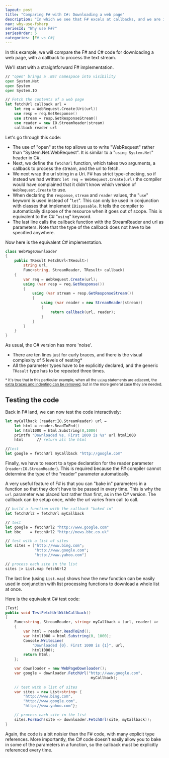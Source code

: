 ```yaml
---
layout: post
title: "Comparing F# with C#: Downloading a web page"
description: "In which we see that F# excels at callbacks, and we are introduced to the 'use' keyword"
nav: why-use-fsharp
seriesId: "Why use F#?"
seriesOrder: 5
categories: [F# vs C#]
---
```


In this example, we will compare the F# and C# code for downloading a web page, with a callback to process the text stream.

We'll start with a straightforward F# implementation. 

```fsharp
// "open" brings a .NET namespace into visibility
open System.Net
open System
open System.IO

// Fetch the contents of a web page
let fetchUrl callback url =        
    let req = WebRequest.Create(Uri(url)) 
    use resp = req.GetResponse() 
    use stream = resp.GetResponseStream() 
    use reader = new IO.StreamReader(stream) 
    callback reader url
```

Let's go through this code:

* The use of "open" at the top allows us to write "WebRequest" rather than "System.Net.WebRequest". It is similar to a "`using System.Net`" header in C#.
* Next, we define the `fetchUrl` function, which takes two arguments, a callback to process the stream, and the url to fetch. 
* We next wrap the url string in a Uri. F# has strict type-checking, so if instead we had written:
`let req = WebRequest.Create(url)`
the compiler would have complained that it didn't know which version of `WebRequest.Create` to use.
* When declaring the `response`, `stream` and `reader` values, the "`use`" keyword is used instead of "`let`". This can only be used in conjunction with classes that implement `IDisposable`.
  It tells the compiler to automatically dispose of the resource when it goes out of scope. This is equivalent to the C# "`using`" keyword.
* The last line calls the callback function with the StreamReader and url as parameters.  Note that the type of the callback does not have to be specified anywhere.

Now here is the equivalent C# implementation. 

```csharp
class WebPageDownloader
{
    public TResult FetchUrl<TResult>(
        string url,
        Func<string, StreamReader, TResult> callback)
    {
        var req = WebRequest.Create(url);
        using (var resp = req.GetResponse())
        {
            using (var stream = resp.GetResponseStream())
            {
                using (var reader = new StreamReader(stream))
                {
                    return callback(url, reader);
                }
            }
        }
    }
}
```

As usual, the C# version has more 'noise'. 

* There are ten lines just for curly braces, and there is the visual complexity of 5 levels of nesting*
* All the parameter types have to be explicitly declared, and the generic `TResult` type has to be repeated three times.

<sub>* It's true that in this particular example, when all the `using` statements are adjacent, the [extra braces and indenting can be removed](https://stackoverflow.com/questions/1329739/nested-using-statements-in-c-sharp),
but in the more general case they are needed.</sub>

## Testing the code

Back in F# land, we can now test the code interactively:

```fsharp
let myCallback (reader:IO.StreamReader) url = 
    let html = reader.ReadToEnd()
    let html1000 = html.Substring(0,1000)
    printfn "Downloaded %s. First 1000 is %s" url html1000
    html      // return all the html

//test
let google = fetchUrl myCallback "http://google.com"
```

Finally, we have to resort to a type declaration for the reader parameter (`reader:IO.StreamReader`). This is required because the F# compiler cannot determine the type of the "reader" parameter automatically. 

A very useful feature of F# is that you can "bake in" parameters in a function so that they don't have to be passed in every time. This is why the `url` parameter was placed *last* rather than first, as in the C# version.
The callback can be setup once, while the url varies from call to call.

```fsharp
// build a function with the callback "baked in"
let fetchUrl2 = fetchUrl myCallback 

// test
let google = fetchUrl2 "http://www.google.com"
let bbc    = fetchUrl2 "http://news.bbc.co.uk"

// test with a list of sites
let sites = ["http://www.bing.com";
             "http://www.google.com";
             "http://www.yahoo.com"]

// process each site in the list
sites |> List.map fetchUrl2 
```

The last line (using `List.map`) shows how the new function can be easily used in conjunction with list processing functions to download a whole list at once. 

Here is the equivalent C# test code:

```csharp
[Test]
public void TestFetchUrlWithCallback()
{
    Func<string, StreamReader, string> myCallback = (url, reader) =>
    {
        var html = reader.ReadToEnd();
        var html1000 = html.Substring(0, 1000);
        Console.WriteLine(
            "Downloaded {0}. First 1000 is {1}", url,
            html1000);
        return html;
    };

    var downloader = new WebPageDownloader();
    var google = downloader.FetchUrl("http://www.google.com",
                                      myCallback);
            
    // test with a list of sites
    var sites = new List<string> {
        "http://www.bing.com",
        "http://www.google.com",
        "http://www.yahoo.com"};

    // process each site in the list
    sites.ForEach(site => downloader.FetchUrl(site, myCallback));
}
```

Again, the code is a bit noisier than the F# code, with many explicit type references. More importantly, the C# code doesn't easily allow you to bake in some of the parameters in a function, so the callback must be explicitly referenced every time.
